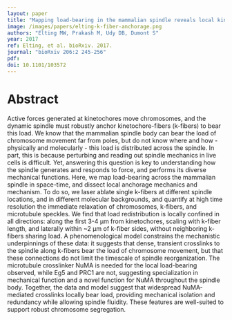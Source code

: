 ```yaml
---
layout: paper
title: "Mapping load-bearing in the mammalian spindle reveals local kinetochore-fiber anchorage that provides mechanical isolation and redundancy"
image: /images/papers/elting-k-fiber-anchorage.png
authors: "Elting MW, Prakash M, Udy DB, Dumont S"
year: 2017
ref: Elting, et al. bioRxiv. 2017. 
journal: "bioRxiv 206:2 245-256"
pdf: 
doi: 10.1101/103572
---
```


# Abstract

Active forces generated at kinetochores move chromosomes, and the dynamic spindle must robustly anchor kinetochore-fibers (k-fibers) to bear this load. We know that the mammalian spindle body can bear the load of chromosome movement far from poles, but do not know where and how - physically and molecularly - this load is distributed across the spindle. In part, this is because perturbing and reading out spindle mechanics in live cells is difficult. Yet, answering this question is key to understanding how the spindle generates and responds to force, and performs its diverse mechanical functions. Here, we map load-bearing across the mammalian spindle in space-time, and dissect local anchorage mechanics and mechanism. To do so, we laser ablate single k-fibers at different spindle locations, and in different molecular backgrounds, and quantify at high time resolution the immediate relaxation of chromosomes, k-fibers, and microtubule speckles. We find that load redistribution is locally confined in all directions: along the first 3-4 μm from kinetochores, scaling with k-fiber length, and laterally within ~2 μm of k-fiber sides, without neighboring k-fibers sharing load. A phenomenological model constrains the mechanistic underpinnings of these data: it suggests that dense, transient crosslinks to the spindle along k-fibers bear the load of chromosome movement, but that these connections do not limit the timescale of spindle reorganization. The microtubule crosslinker NuMA is needed for the local load-bearing observed, while Eg5 and PRC1 are not, suggesting specialization in mechanical function and a novel function for NuMA throughout the spindle body. Together, the data and model suggest that widespread NuMA-mediated crosslinks locally bear load, providing mechanical isolation and redundancy while allowing spindle fluidity. These features are well-suited to support robust chromosome segregation.